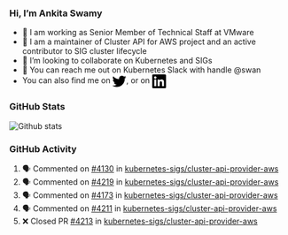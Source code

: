 ### Hi, I’m Ankita Swamy

- 💼 I am working as Senior Member of Technical Staff at VMware
- 👀 I am a maintainer of Cluster API for AWS project and an active contributor to SIG cluster lifecycle
- 💞️ I’m looking to collaborate on Kubernetes and SIGs
- 💬 You can reach me out on Kubernetes Slack with handle @swan
- You can also find me on <a href="https://twitter.com/SwamyAnkita" target="blank"><img align="center" src="https://raw.githubusercontent.com/Ankitasw/Ankitasw/master/svg/twitter.svg" alt="Ankitasw" height="25" width="25" color="#1DA1f2" /></a>, or on <a href="https://www.linkedin.com/in/Ankitaswamy/" target="blank"><img align="center" src="https://raw.githubusercontent.com/Ankitasw/Ankitasw/master/svg/linkedin.svg" alt="Ankitasw" height="25" width="25" /></a>

### GitHub Stats
![Github stats](https://github-readme-stats.vercel.app/api?username=Ankitasw&count_private=true&show_icons=true&theme=tokyonight)

### GitHub Activity 
<!--START_SECTION:activity-->
1. 🗣 Commented on [#4130](https://github.com/kubernetes-sigs/cluster-api-provider-aws/issues/4130) in [kubernetes-sigs/cluster-api-provider-aws](https://github.com/kubernetes-sigs/cluster-api-provider-aws)
2. 🗣 Commented on [#4219](https://github.com/kubernetes-sigs/cluster-api-provider-aws/issues/4219) in [kubernetes-sigs/cluster-api-provider-aws](https://github.com/kubernetes-sigs/cluster-api-provider-aws)
3. 🗣 Commented on [#4173](https://github.com/kubernetes-sigs/cluster-api-provider-aws/issues/4173) in [kubernetes-sigs/cluster-api-provider-aws](https://github.com/kubernetes-sigs/cluster-api-provider-aws)
4. 🗣 Commented on [#4211](https://github.com/kubernetes-sigs/cluster-api-provider-aws/issues/4211) in [kubernetes-sigs/cluster-api-provider-aws](https://github.com/kubernetes-sigs/cluster-api-provider-aws)
5. ❌ Closed PR [#4213](https://github.com/kubernetes-sigs/cluster-api-provider-aws/pull/4213) in [kubernetes-sigs/cluster-api-provider-aws](https://github.com/kubernetes-sigs/cluster-api-provider-aws)
<!--END_SECTION:activity-->
